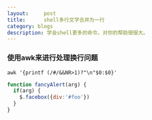```yaml
---
layout:     post
title:      shell多行文字合并为一行
category: blogs
description: 学会shell更多的命令，对你的帮助很很大。
---
```


### 使用awk来进行处理换行问题

    awk '{printf (/#/&&NR>1)?"\n"$0:$0}'
    
```javascript
function fancyAlert(arg) {
  if(arg) {
    $.facebox({div:'#foo'})
  }
}
```
